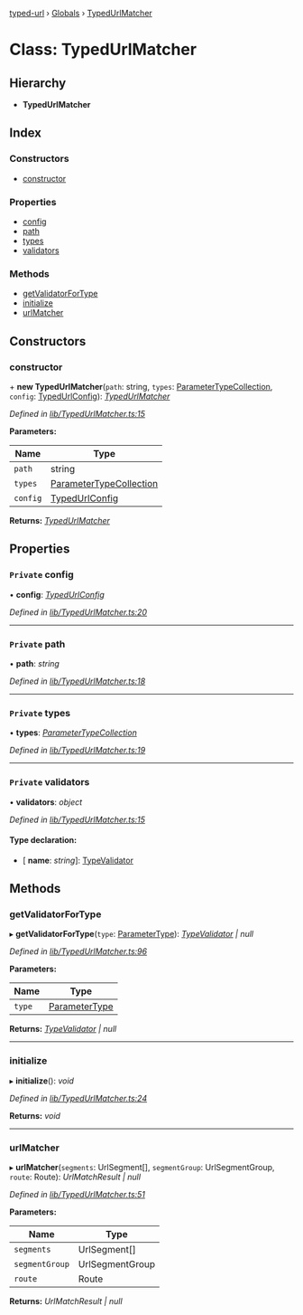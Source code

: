 [typed-url](../README.md) › [Globals](../globals.md) › [TypedUrlMatcher](typedurlmatcher.md)

# Class: TypedUrlMatcher

## Hierarchy

* **TypedUrlMatcher**

## Index

### Constructors

* [constructor](typedurlmatcher.md#constructor)

### Properties

* [config](typedurlmatcher.md#private-config)
* [path](typedurlmatcher.md#private-path)
* [types](typedurlmatcher.md#private-types)
* [validators](typedurlmatcher.md#private-validators)

### Methods

* [getValidatorForType](typedurlmatcher.md#getvalidatorfortype)
* [initialize](typedurlmatcher.md#initialize)
* [urlMatcher](typedurlmatcher.md#urlmatcher)

## Constructors

###  constructor

\+ **new TypedUrlMatcher**(`path`: string, `types`: [ParameterTypeCollection](../globals.md#parametertypecollection), `config`: [TypedUrlConfig](../interfaces/typedurlconfig.md)): *[TypedUrlMatcher](typedurlmatcher.md)*

*Defined in [lib/TypedUrlMatcher.ts:15](https://github.com/r-Larch/typed-url/blob/03cb924/projects/typed-url/src/lib/TypedUrlMatcher.ts#L15)*

**Parameters:**

Name | Type |
------ | ------ |
`path` | string |
`types` | [ParameterTypeCollection](../globals.md#parametertypecollection) |
`config` | [TypedUrlConfig](../interfaces/typedurlconfig.md) |

**Returns:** *[TypedUrlMatcher](typedurlmatcher.md)*

## Properties

### `Private` config

• **config**: *[TypedUrlConfig](../interfaces/typedurlconfig.md)*

*Defined in [lib/TypedUrlMatcher.ts:20](https://github.com/r-Larch/typed-url/blob/03cb924/projects/typed-url/src/lib/TypedUrlMatcher.ts#L20)*

___

### `Private` path

• **path**: *string*

*Defined in [lib/TypedUrlMatcher.ts:18](https://github.com/r-Larch/typed-url/blob/03cb924/projects/typed-url/src/lib/TypedUrlMatcher.ts#L18)*

___

### `Private` types

• **types**: *[ParameterTypeCollection](../globals.md#parametertypecollection)*

*Defined in [lib/TypedUrlMatcher.ts:19](https://github.com/r-Larch/typed-url/blob/03cb924/projects/typed-url/src/lib/TypedUrlMatcher.ts#L19)*

___

### `Private` validators

• **validators**: *object*

*Defined in [lib/TypedUrlMatcher.ts:15](https://github.com/r-Larch/typed-url/blob/03cb924/projects/typed-url/src/lib/TypedUrlMatcher.ts#L15)*

#### Type declaration:

* \[ **name**: *string*\]: [TypeValidator](typevalidator.md)

## Methods

###  getValidatorForType

▸ **getValidatorForType**(`type`: [ParameterType](../globals.md#parametertype)): *[TypeValidator](typevalidator.md) | null*

*Defined in [lib/TypedUrlMatcher.ts:96](https://github.com/r-Larch/typed-url/blob/03cb924/projects/typed-url/src/lib/TypedUrlMatcher.ts#L96)*

**Parameters:**

Name | Type |
------ | ------ |
`type` | [ParameterType](../globals.md#parametertype) |

**Returns:** *[TypeValidator](typevalidator.md) | null*

___

###  initialize

▸ **initialize**(): *void*

*Defined in [lib/TypedUrlMatcher.ts:24](https://github.com/r-Larch/typed-url/blob/03cb924/projects/typed-url/src/lib/TypedUrlMatcher.ts#L24)*

**Returns:** *void*

___

###  urlMatcher

▸ **urlMatcher**(`segments`: UrlSegment[], `segmentGroup`: UrlSegmentGroup, `route`: Route): *UrlMatchResult | null*

*Defined in [lib/TypedUrlMatcher.ts:51](https://github.com/r-Larch/typed-url/blob/03cb924/projects/typed-url/src/lib/TypedUrlMatcher.ts#L51)*

**Parameters:**

Name | Type |
------ | ------ |
`segments` | UrlSegment[] |
`segmentGroup` | UrlSegmentGroup |
`route` | Route |

**Returns:** *UrlMatchResult | null*
